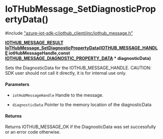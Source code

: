 # IoTHubMessage_SetDiagnosticPropertyData()

\#include ["azure-iot-sdk-c/iothub_client/inc/iothub_message.h"](../iot-c-ref-iothub-message-h.md)  

**[IOTHUB_MESSAGE_RESULT](#iothub__message_8h_1a9ecf3d22e0ef357c3e7eda387ea07f62) [IoTHubMessage_SetDiagnosticPropertyData](#iothub__message_8h_1aa5244a4e3d077c11023fc84cabd09203)([IOTHUB_MESSAGE_HANDLE](#iothub__message_8h_1a98782b8f57e3f751b4f0196de946432c) iotHubMessageHandle,const [IOTHUB_MESSAGE_DIAGNOSTIC_PROPERTY_DATA](#struct_i_o_t_h_u_b___m_e_s_s_a_g_e___d_i_a_g_n_o_s_t_i_c___p_r_o_p_e_r_t_y___d_a_t_a) * diagnosticData)**

Sets the DiagnosticData for the IOTHUB_MESSAGE_HANDLE. CAUTION: SDK user should not call it directly, it is for internal use only.

#### Parameters
* `iotHubMessageHandle` Handle to the message. 

* `diagnosticData` Pointer to the memory location of the diagnosticData

#### Returns
Returns IOTHUB_MESSAGE_OK if the DiagnosticData was set successfully or an error code otherwise.

